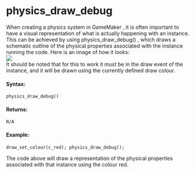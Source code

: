 # physics_draw_debug

When creating a physics system in GameMaker , it is often important to
have a visual representation of what is actually happening with an
instance. This can be achieved by using physics_draw_debug() , which
draws a schematic outline of the physical properties associated with the
instance running the code. Here is an image of how it looks:  
![](https://gms.magecorn.com/Manual/assets/Images/Scripting_Reference/GML/Reference/Physics/physics_draw_debug_instance_image.png)  
It should be noted that for this to work it *must* be in the draw event
of the instance, and it will be drawn using the currently defined draw
colour.

#### Syntax:

``` gml
physics_draw_debug()
```

#### Returns:

``` gml
N/A
```

#### Example:

``` gml
draw_set_colour(c_red); physics_draw_debug();
```

The code above will draw a representation of the physical properties
associated with that instance using the colour red.
